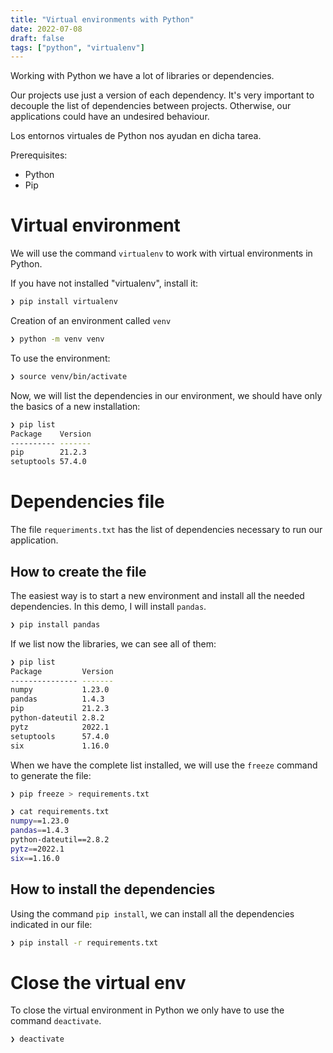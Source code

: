 ```yaml
---
title: "Virtual environments with Python"
date: 2022-07-08
draft: false
tags: ["python", "virtualenv"]
---
```


Working with Python we have a lot of libraries or dependencies.

Our projects use just a version of each dependency. It's very important to decouple the list of dependencies between projects. Otherwise, our applications could have an undesired behaviour.
<!--more--> 
Los entornos virtuales de Python nos ayudan en dicha tarea.

Prerequisites:
* Python
* Pip

# Virtual environment

We will use the command ```virtualenv``` to work with virtual environments in Python. 

If you have not installed "virtualenv", install it:

```zsh
❯ pip install virtualenv
```

Creation of an environment called ```venv```

```zsh
❯ python -m venv venv
```

To use the environment:

```zsh
❯ source venv/bin/activate
```

Now, we will list the dependencies in our environment, we should have only the basics of a new installation:

```zsh
❯ pip list
Package    Version
---------- -------
pip        21.2.3
setuptools 57.4.0
```

# Dependencies file

The file ```requeriments.txt``` has the list of dependencies necessary to run our application. 

## How to create the file

The easiest way is to start a new environment and install all the needed dependencies. In this demo, I will install ```pandas```.

```zsh
❯ pip install pandas
```

If we list now the libraries, we can see all of them: 

```zsh
❯ pip list
Package         Version
--------------- -------
numpy           1.23.0
pandas          1.4.3
pip             21.2.3
python-dateutil 2.8.2
pytz            2022.1
setuptools      57.4.0
six             1.16.0
```

When we have the complete list installed, we will use the ```freeze``` command to generate the file:

```zsh
❯ pip freeze > requirements.txt

❯ cat requirements.txt 
numpy==1.23.0
pandas==1.4.3
python-dateutil==2.8.2
pytz==2022.1
six==1.16.0
```

## How to install the dependencies

Using the command ```pip install```, we can install all the dependencies indicated in our file:

```zsh
❯ pip install -r requirements.txt
```

# Close the virtual env

To close the virtual environment in Python we only have to use the command ```deactivate```.

```zsh
❯ deactivate 
```